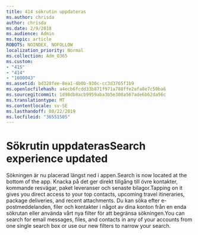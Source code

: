 ```yaml
---
title: 414 sökrutin uppdateras
ms.author: chrisda
author: chrisda
ms.date: 2/9/2018
ms.audience: Admin
ms.topic: article
ROBOTS: NOINDEX, NOFOLLOW
localization_priority: Normal
ms.collection: Adm_O365
ms.custom:
- "415"
- "414"
- "1600043"
ms.assetid: bd328fee-8ea1-4b0b-930c-cc3d3765f1b9
ms.openlocfilehash: a4ecb6fcdd33b871f971a788ffe2afa8e7c50ba6
ms.sourcegitcommit: 1d98db8acb9959aba3b5e308a567ade6b62da56c
ms.translationtype: MT
ms.contentlocale: sv-SE
ms.lasthandoff: 08/22/2019
ms.locfileid: "36551505"
---
```

# <a name="search-experience-updated"></a><span data-ttu-id="670e3-102">Sökrutin uppdateras</span><span class="sxs-lookup"><span data-stu-id="670e3-102">Search experience updated</span></span>

<span data-ttu-id="670e3-103">Sökningen är nu placerad längst ned i appen.</span><span class="sxs-lookup"><span data-stu-id="670e3-103">Search is now located at the bottom of the app.</span></span> <span data-ttu-id="670e3-104">Knacka på det ger direkt tillgång till övre kontakter, kommande resvägar, paket leveranser och senaste bilagor.</span><span class="sxs-lookup"><span data-stu-id="670e3-104">Tapping on it gives you direct access to your top contacts, upcoming travel itineraries, package deliveries, and recent attachments.</span></span> <span data-ttu-id="670e3-105">Du kan söka efter e-postmeddelanden, filer och kontakter i något av dina konton från en enda sökrutan eller använda vårt nya filter för att begränsa sökningen.</span><span class="sxs-lookup"><span data-stu-id="670e3-105">You can search for email messages, files, and contacts in any of your accounts from one single search box or use our new filters to narrow your search.</span></span>
